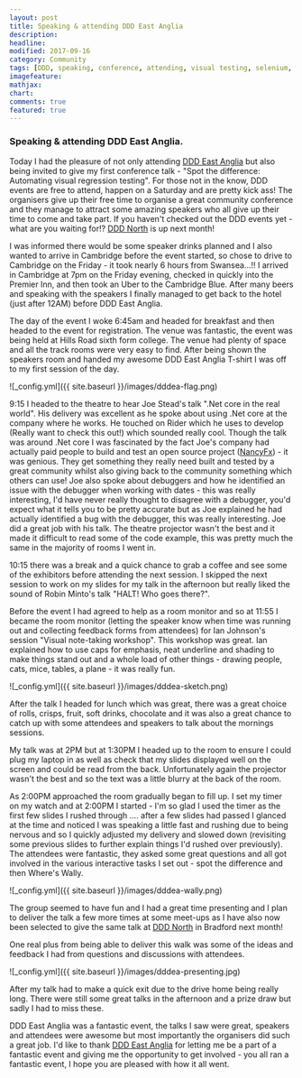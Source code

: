 ```yaml
---
layout: post
title: Speaking & attending DDD East Anglia
description: 
headline: 
modified: 2017-09-16
category: Community
tags: [DDD, speaking, conference, attending, visual testing, selenium, c#]
imagefeature: 
mathjax: 
chart: 
comments: true
featured: true
---
```


### Speaking & attending DDD East Anglia.

Today I had the pleasure of not only attending [DDD East Anglia](http://dddeastanglia.co.uk/) but also being invited to give my first conference talk - "Spot the difference: Automating visual regression testing". For those not in the know, DDD events are free to attend, happen on a Saturday and are pretty kick ass! The organisers give up their free time to organise a great community conference and they manage to attract some amazing speakers who all give up their time to come and take part. If you haven't checked out the DDD events yet - what are you waiting for!? [DDD North](http://dddnorth.co.uk/) is up next month!

I was informed there would be some speaker drinks planned and I also wanted to arrive in Cambridge before the event started, so chose to drive to Cambridge on the Friday - it took nearly 6 hours from Swansea...!! I arrived in Cambridge at 7pm on the Friday evening, checked in quickly into the Premier Inn, and then took an Uber to the Cambridge Blue. After many beers and speaking with the speakers I finally managed to get back to the hotel (just after 12AM) before DDD East Anglia.

The day of the event I woke 6:45am and headed for breakfast and then headed to the event for registration. The venue was fantastic, the event was being held at Hills Road sixth form college. The venue had plenty of space and all the track rooms were very easy to find. After being shown the speakers room and handed my awesome DDD East Anglia T-shirt I was off to my first session of the day.

![_config.yml]({{ site.baseurl }}/images/dddea-flag.png)

9:15 I headed to the theatre to hear Joe Stead's talk ".Net core in the real world". His delivery was excellent as he spoke about using .Net core at the company where he works. He touched on Rider which he uses to develop (Really want to check this out!) which sounded really cool. Though the talk was around .Net core I was fascinated by the fact Joe's company had actually paid people to build and test an open source project ([NancyFx](https://github.com/NancyFx/Nancy)) - it was genious. They get something they really need built and tested by a great community whilst also giving back to the community something which others can use! Joe also spoke about debuggers and how he identified an issue with the debugger when working with dates - this was really interesting, I'd have never really thought to disagree with a debugger, you'd expect what it tells you to be pretty accurate but as Joe explained he had actually identified a bug with the debugger, this was really interesting. Joe did a great job with his talk. The theatre projector wasn't the best and it made it difficult to read some of the code example, this was pretty much the same in the majority of rooms I went in.

10:15 there was a break and a quick chance to grab a coffee and see some of the exhibitors before attending the next session. I skipped the next session to work on my slides for my talk in the afternoon but really liked the sound of Robin Minto's talk "HALT! Who goes there?". 

Before the event I had agreed to help as a room monitor and so at 11:55 I became the room monitor (letting the speaker know when time was running out and collecting feedback forms from attendees) for Ian Johnson's session "Visual note-taking workshop". This workshop was great. Ian explained how to use caps for emphasis, neat underline and shading to make things stand out and a whole load of other things - drawing people, cats, mice, tables, a plane - it was really fun.

![_config.yml]({{ site.baseurl }}/images/dddea-sketch.png)

After the talk I headed for lunch which was great, there was a great choice of rolls, crisps, fruit, soft drinks, chocolate and it was also a great chance to catch up with some attendees and speakers to talk about the mornings sessions.

My talk was at 2PM but at 1:30PM I headed up to the room to ensure I could plug my laptop in as well as check that my slides displayed well on the screen and could be read from the back. Unfortunately again the projector wasn't the best and so the text was a little blurry at the back of the room.

As 2:00PM approached the room gradually began to fill up. I set my timer on my watch and at 2:00PM I started - I'm so glad I used the timer as the first few slides I rushed through .... after a few slides had passed I glanced at the time and noticed I was speaking a little fast and rushing due to being nervous and so I quickly adjusted my delivery and slowed down (revisiting some previous slides to further explain things I'd rushed over previously). The attendees were fantastic, they asked some great questions and all got involved in the various interactive tasks I set out - spot the difference and then Where's Wally. 

![_config.yml]({{ site.baseurl }}/images/dddea-wally.png)

The group seemed to have fun and I had a great time presenting and I plan to deliver the talk a few more times at some meet-ups as I have also now been selected to give the same talk at [DDD North](http://dddnorth.co.uk/) in Bradford next month!

One real plus from being able to deliver this walk was some of the ideas and feedback I had from questions and discussions with attendees.

![_config.yml]({{ site.baseurl }}/images/dddea-presenting.jpg)

After my talk had to make a quick exit due to the drive home being really long. There were still some great talks in the afternoon and a prize draw but sadly I had to miss these.

DDD East Anglia was a fantastic event, the talks I saw were great, speakers and attendees were awesome but most importantly the organisers did such a great job. I'd like to thank [DDD East Anglia](http://dddeastanglia.co.uk/) for letting me be a part of a fantastic event and giving me the opportunity to get involved - you all ran a fantastic event, I hope you are pleased with how it all went.

